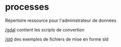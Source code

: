 # processes

Répertoire ressource pour l'administrateur de données

[/gdal](https://github.com/cigalsace/processes/tree/master/gdal "gdal") contient les scripts de convertion

[/sld](https://github.com/cigalsace/processes/tree/master/sld "sld") des exemples de fichiers de mise en forme sld
